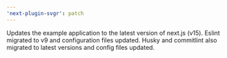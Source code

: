 ```yaml
---
'next-plugin-svgr': patch
---
```


Updates the example application to the latest version of next.js (v15). Eslint migrated to v9 and configuration files updated. Husky and commitlint also migrated to latest versions and config files updated.
